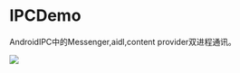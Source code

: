 # IPCDemo
AndroidIPC中的Messenger,aidl,content provider双进程通讯。

![](http://img.shields.io/badge/license-BSD3-brightgreen.svg?style=flat)
